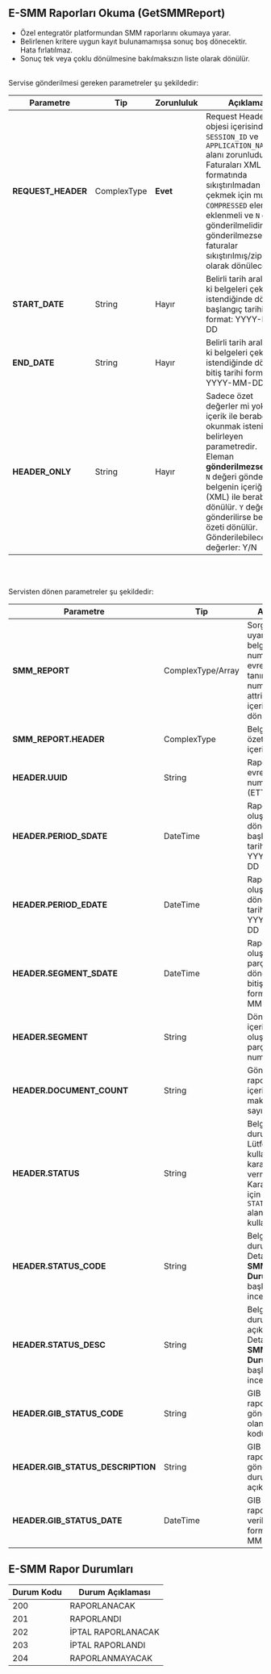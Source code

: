 ## E-SMM Raporları Okuma (GetSMMReport)
* Özel entegratör platformundan SMM raporlarını okumaya yarar. 
* Belirlenen kritere uygun kayıt bulunamamışsa sonuç boş dönecektir. Hata fırlatılmaz.
* Sonuç tek veya çoklu dönülmesine bakılmaksızın liste olarak dönülür.

<br>
Servise gönderilmesi gereken parametreler şu şekildedir:

Parametre | Tip         | Zorunluluk  | Açıklama
--------- | ----------- | ----------- | -----------
**REQUEST_HEADER** | ComplexType | **Evet** | Request Header objesi içerisinde `SESSION_ID` ve `APPLICATION_NAME` alanı zorunludur. Faturaları XML formatında sıkıştırılmadan çekmek için mutlaka `COMPRESSED` elemanı eklenmeli ve `N` değeri gönderilmelidir. Eğer gönderilmezse faturalar sıkıştırılmış/ziplenmiş olarak dönülecektir. | Y/N
**START_DATE** | String  | Hayır | Belirli tarih aralığında ki belgeleri çekmek istendiğinde dönem başlangıç tarihi. format: YYYY-MM-DD
**END_DATE** | String  | Hayır | Belirli tarih aralığında ki belgeleri çekmek istendiğinde dönem bitiş tarihi format: YYYY-MM-DD
**HEADER_ONLY** | String  | Hayır | Sadece özet değerler mi yoksa içerik ile beraber mi okunmak istenildiğini belirleyen parametredir. Eleman **gönderilmezse** veya `N` değeri gönderilirse belgenin içeriği ile (XML) ile beraber dönülür. `Y` değeri gönderilirse belgenin özeti dönülür.  Gönderilebilecek değerler: Y/N 
<br><br>

Servisten dönen parametreler şu şekildedir:

Parametre | Tip        | Açıklama
--------- | ----------- | -----------
**SMM_REPORT** | ComplexType/Array | Sorgu kriterine uyan tekil belge. Belge numarası `ID`, evrensel tekil tanımlama numarası `UUID` attribute içerisinde dönülmektedir.
**SMM_REPORT.HEADER** | ComplexType | Belgeye ait özet bilgileri içerir.
**HEADER.UUID** | String |  Rapora ait evrensel tekil numarası (ETTN)
**HEADER.PERIOD_SDATE** | DateTime  |  Raporun oluşturulduğu dönemin başlangıç tarihi. format: YYYY-MM-DD
**HEADER.PERIOD_EDATE** | DateTime  |  Raporun oluşturulduğu dönemin bitiş tarihi. format: YYYY-MM-DD
**HEADER.SEGMENT_SDATE** | DateTime  |  Raporun oluşturulduğu parça döneminin bitiş tarihi. format: YYYY-MM-DD
**HEADER.SEGMENT** | String  | Dönem içerisinde ki oluşturulan parçanın numarası. 
**HEADER.DOCUMENT_COUNT** | String  | Gönderilen rapor içerisinde ki makbuz sayısıdır. 
**HEADER.STATUS** | String | Belgenin durumu. Lütfen bu alanı kullanarak karar vermeyin. Karar vermek için `STATUS_CODE` alanını kullanınız.
**HEADER.STATUS_CODE** | String | Belgenin durum kodu. Detay için **E-SMM Rapor Durumları** başlığını inceleyiniz.
**HEADER.STATUS_DESC** | String | Belgenin durum açıklaması. Detay için **E-SMM Rapor Durumları** başlığını inceleyiniz.
**HEADER.GIB_STATUS_CODE** | String | GIB tarafından rapora gönderilmiş olan durum kodu.
**HEADER.GIB_STATUS_DESCRIPTION** | String | GIB tarafından rapora gönderilen durum açıklaması.
**HEADER.GIB_STATUS_DATE** | DateTime | GIB tarafından rapora cevap verilen tarih. format: YYYY-MM-DD

## E-SMM Rapor Durumları

Durum Kodu | Durum Açıklaması
------- | --------------
200	| RAPORLANACAK
201	| RAPORLANDI
202	| İPTAL RAPORLANACAK
203	| İPTAL RAPORLANDI
204	| RAPORLANMAYACAK  
  